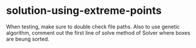 # solution-using-extreme-points
When testing, make sure to double check file paths.
Also to use genetic algorithm, comment out the first line of solve method of Solver where boxes are beung sorted.
